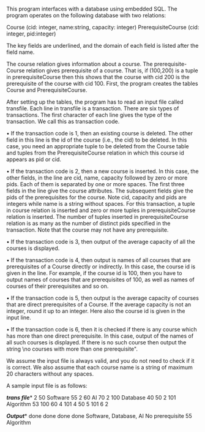 This program interfaces with a database using embedded SQL. The program operates on the following database with two relations:

Course (cid: integer, name:string, capacity: integer)
PrerequisiteCourse (cid: integer, pid:integer)

The key fields are underlined, and the domain of each field is listed after the field name.

The course relation gives information about a course. The prerequisite-Course relation gives prerequisite of a course. That is, if (100,200) is a tuple in prerequisiteCourse then this shows that the course with cid 200 is the prerequisite of the course with cid 100. First, the program creates the tables Course and PrerequisiteCourse. 

After setting up the tables, the program has to read an input file called transfile. Each line in transfile is a transaction. There are six types of transactions. The first character of each line gives the type of the transaction. We call this as transaction code.

•	If the transaction code is 1, then an existing course is deleted. The other field in this line is the id of the course (i.e., the cid) to be deleted. In this case, you need an appropriate tuple to be deleted from the Course table and tuples from the PrerequisiteCourse relation in which this course id appears as pid or cid.

•	If the transaction code is 2, then a new course is inserted. In this case, the other fields, in the line are cid, name, capacity followed by zero or more pids. Each of them is separated by one or more spaces. The first three fields in the line give the course attributes. The subsequent fields give the pids of the prerequisites for the course. Note cid, capacity and pids are integers while name is a string without spaces. For this transaction, a tuple in course relation is inserted and zero or more tuples in prerequisiteCourse relation is inserted. The number of tuples inserted in prerequisiteCourse relation is as many as the number of distinct pids specified in the transaction. Note that the course may not have any prerequisite.

•	If the transaction code is 3, then output of the average capacity of all the courses is displayed.

•	If the transaction code is 4, then output is names of all courses that are prerequisites of a Course directly or indirectly. In this case, the course id is given in the line. For example, if the course id is 100, then you have to output names of courses that are prerequisites of 100, as well as names of courses of their prerequisites and so on.

•	If the transaction code is 5, then output is the average capacity of courses that are direct prerequisites of a Course. If the average capacity is not an integer, round it up to an integer. Here also the course id is given in the input line.

•	If the transaction code is 6, then it is checked if there is any course which has more than one direct prerequisite. In this case, output of the names of all such courses is displayed. If there is no such course then output the string \no courses with more than one prerequisite".


We assume the input file is always valid, and you do not need to check if it is correct. We also assume that each course name is a string of maximum 20 characters without any spaces.

A sample input file is as follows:

***trans file****
2 50 Software 55
2 60 AI 70
2 100 Database 40 50
2 101 Algorithm 53 100 60
4 101
4 50
5 101
6
2

***Output****
done
done
done
done
Software, Database, AI
No prerequisite
55
Algorithm
